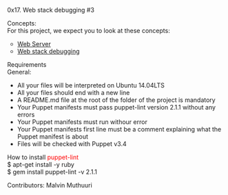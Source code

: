 0x17. Web stack debugging #3

Concepts:<br />
For this project, we expect you to look at these concepts:
<ul style='list-style-type: circle;'>
<li><a href='https://intranet.alxswe.com/concepts/17'>Web Server</a></li>
<li><a href='https://intranet.alxswe.com/concepts/68'>Web stack debugging</a></li>
</ul>

Requirements <br />
General:
- All your files will be interpreted on Ubuntu 14.04LTS
- All your files should end with a new line
- A README.md file at the root of the folder of the project is mandatory
- Your Puppet manifests must pass puppet-lint version 2.1.1 without any errors
- Your Puppet manifests must run withour error
- Your Puppet manifests first line must be a comment explaining what the Puppet manifest is about
- Files will be checked with Puppet v3.4

How to install <span style="color: #FF0000;">puppet-lint</span> <br />
$ apt-get install -y ruby <br />
$ gem install puppet-lint -v 2.1.1 <br />

Contributors: Malvin Muthuuri
